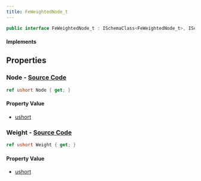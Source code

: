```yaml
---
title: FeWeightedNode_t
---
```


```csharp
public interface FeWeightedNode_t : ISchemaClass<FeWeightedNode_t>, ISchemaField, ISchemaClass, INativeHandle
```

#### Implements

## Properties

### **Node** - [Source Code](https://github.com/swiftly-solution/swiftlys2/blob/main/managed/src/SwiftlyS2.Generated/Schemas/Interfaces/FeWeightedNode_t.cs#L16)

```csharp
ref ushort Node { get; }
```

#### Property Value

- [ushort](https://learn.microsoft.com/dotnet/api/system.uint16)

### **Weight** - [Source Code](https://github.com/swiftly-solution/swiftlys2/blob/main/managed/src/SwiftlyS2.Generated/Schemas/Interfaces/FeWeightedNode_t.cs#L18)

```csharp
ref ushort Weight { get; }
```

#### Property Value

- [ushort](https://learn.microsoft.com/dotnet/api/system.uint16)

